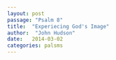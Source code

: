 ```yaml
---
layout: post
passage: "Psalm 8"
title:  "Experiecing God's Image"
author:  "John Hudson"
date:   2014-03-02
categories: palsms
---
```


